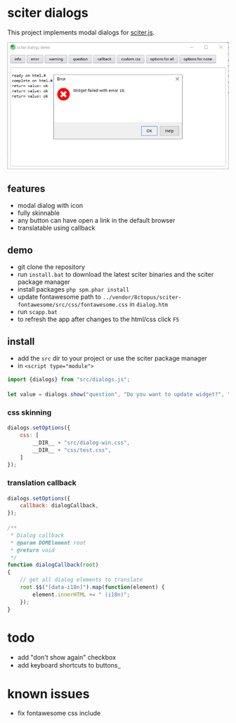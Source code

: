 # sciter dialogs

This project implements modal dialogs for [sciter.js](https://sciter.com/).

![sciter dialogs screenshot](screenshot.png)

## features

- modal dialog with icon
- fully skinnable
- any button can have open a link in the default browser
- translatable using callback

## demo

- git clone the repository
- run `install.bat` to download the latest sciter binaries and the sciter package manager
- install packages `php spm.phar install`
- update fontawesome path to `../vendor/8ctopus/sciter-fontawesome/src/css/fontawesome.css` in `dialog.htm`
- run `scapp.bat`
- to refresh the app after changes to the html/css click `F5`

## install

- add the `src` dir to your project or use the sciter package manager
- in `<script type="module">`

```js
import {dialogs} from "src/dialogs.js";

let value = dialogs.show("question", "Do you want to update widget?", "yes no cancel");

```

### css skinning

```js
dialogs.setOptions({
    css: [
        __DIR__ + "src/dialog-win.css",
        __DIR__ + "css/test.css",
    ]
});
```

### translation callback

```js
dialogs.setOptions({
    callback: dialogCallback,
});

/**
 * Dialog callback
 * @param DOMElement root
 * @return void
 */
function dialogCallback(root)
{
    // get all dialog elements to translate
    root.$$("[data-i18n]").map(function(element) {
        element.innerHTML += " (i18n)";
    });
}
```

# todo

- add "don't show again" checkbox
- add keyboard shortcuts to buttons &#818;

# known issues

- fix fontawesome css include
